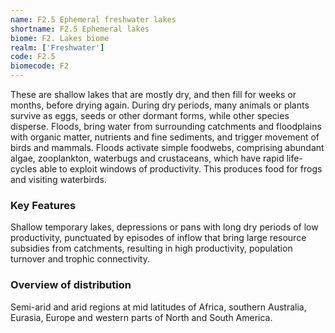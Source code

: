 ```yaml
---
name: F2.5 Ephemeral freshwater lakes
shortname: F2.5 Ephemeral lakes
biome: F2. Lakes biome
realm: ['Freshwater']
code: F2.5
biomecode: F2
---
```


These are shallow lakes that are mostly dry, and then fill for weeks or months, before drying again. During dry periods, many animals or plants survive as eggs, seeds or other dormant forms, while other species disperse. Floods, bring water from surrounding catchments and floodplains with organic matter, nutrients and fine sediments, and trigger movement of birds and mammals. Floods activate simple foodwebs, comprising abundant algae, zooplankton, waterbugs and crustaceans, which have rapid life-cycles able to exploit windows of productivity. This produces food for frogs and visiting waterbirds.

### Key Features

Shallow temporary lakes, depressions or pans with long dry periods of low productivity, punctuated by episodes of inflow that bring large resource subsidies from catchments, resulting in high productivity, population turnover and trophic connectivity.

### Overview of distribution

Semi-arid and arid regions at mid latitudes of Africa, southern Australia, Eurasia, Europe and western parts of North and South America.
